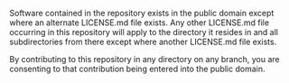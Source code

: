 
Software contained in the repository exists in the public domain
except where an alternate LICENSE.md file exists. Any other
LICENSE.md file occurring in this repository will apply to the
directory it resides in and all subdirectories from there except
where another LICENSE.md file exists.

By contributing to this repository in any directory on any branch,
you are consenting to that contribution being entered into the public
domain.
